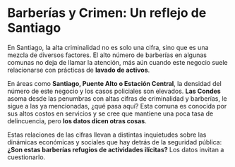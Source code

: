 # Barberías y Crimen: Un reflejo de Santiago

En Santiago, la alta criminalidad no es solo una cifra, sino que es una mezcla de diversos factores. El alto número de barberías en algunas comunas no deja de llamar la atención, más aún cuando este negocio suele relacionarse con prácticas de **lavado de activos**.

En áreas como **Santiago, Puente Alto o Estación Central**, la densidad del número de este negocio y los casos policiales son elevados. **Las Condes** asoma desde las penumbras con altas cifras de criminalidad y barberías, le sigue a las ya mencionadas, ¿qué pasa aquí? Esta comuna es conocida por sus altos costos en servicios y se cree que mantiene una poca tasa de delincuencia, pero **los datos dicen otras cosas**.

Estas relaciones de las cifras llevan a distintas inquietudes sobre las dinámicas económicas y sociales que hay detrás de la seguridad pública: 
**¿Son estas barberías refugios de actividades ilícitas?**
Los datos invitan a cuestionarlo.
